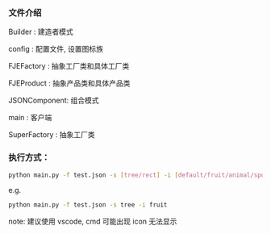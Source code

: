 ### 文件介绍
Builder      : 建造者模式

config       : 配置文件, 设置图标族

FJEFactory   : 抽象工厂类和具体工厂类

FJEProduct   : 抽象产品类和具体产品类

JSONComponent: 组合模式

main         : 客户端

SuperFactory : 抽象工厂类

### 执行方式：
```bash
python main.py -f test.json -s [tree/rect] -i [default/fruit/animal/sports]
```
e.g.
```bash
python main.py -f test.json -s tree -i fruit
```
note:
建议使用 vscode, cmd 可能出现 icon 无法显示
